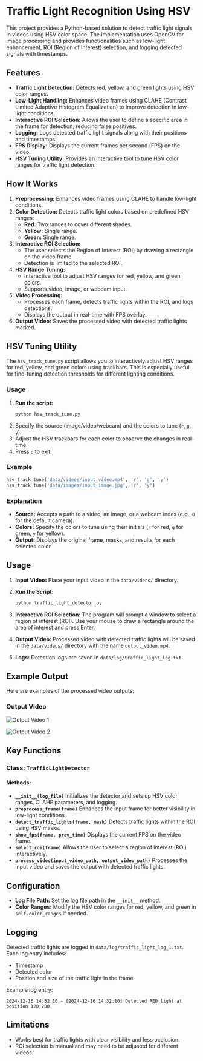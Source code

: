 # Traffic Light Recognition Using HSV

This project provides a Python-based solution to detect traffic light signals in videos using HSV color space. The implementation uses OpenCV for image processing and provides functionalities such as low-light enhancement, ROI (Region of Interest) selection, and logging detected signals with timestamps.

## Features

- **Traffic Light Detection:** Detects red, yellow, and green lights using HSV color ranges.
- **Low-Light Handling:** Enhances video frames using CLAHE (Contrast Limited Adaptive Histogram Equalization) to improve detection in low-light conditions.
- **Interactive ROI Selection:** Allows the user to define a specific area in the frame for detection, reducing false positives.
- **Logging:** Logs detected traffic light signals along with their positions and timestamps.
- **FPS Display:** Displays the current frames per second (FPS) on the video.
- **HSV Tuning Utility:** Provides an interactive tool to tune HSV color ranges for traffic light detection.

## How It Works

1. **Preprocessing:** Enhances video frames using CLAHE to handle low-light conditions.
2. **Color Detection:** Detects traffic light colors based on predefined HSV ranges:
   - **Red:** Two ranges to cover different shades.
   - **Yellow:** Single range.
   - **Green:** Single range.
3. **Interactive ROI Selection:**
   - The user selects the Region of Interest (ROI) by drawing a rectangle on the video frame.
   - Detection is limited to the selected ROI.
4. **HSV Range Tuning:**
   - Interactive tool to adjust HSV ranges for red, yellow, and green colors.
   - Supports video, image, or webcam input.
5. **Video Processing:**
   - Processes each frame, detects traffic lights within the ROI, and logs detections.
   - Displays the output in real-time with FPS overlay.
6. **Output Video:** Saves the processed video with detected traffic lights marked.

## HSV Tuning Utility

The `hsv_track_tune.py` script allows you to interactively adjust HSV ranges for red, yellow, and green colors using trackbars. This is especially useful for fine-tuning detection thresholds for different lighting conditions.

### Usage

1. **Run the script:**
   ```bash
   python hsv_track_tune.py
   ```
2. Specify the source (image/video/webcam) and the colors to tune (`r`, `g`, `y`).
3. Adjust the HSV trackbars for each color to observe the changes in real-time.
4. Press `q` to exit.

### Example

```python
hsv_track_tune('data/videos/input_video.mp4', 'r', 'g', 'y')
hsv_track_tune('data/images/input_image.jpg', 'r', 'y')
```

### Explanation

- **Source:** Accepts a path to a video, an image, or a webcam index (e.g., `0` for the default camera).
- **Colors:** Specify the colors to tune using their initials (`r` for red, `g` for green, `y` for yellow).
- **Output:** Displays the original frame, masks, and results for each selected color.

## Usage

1. **Input Video:** Place your input video in the `data/videos/` directory.
2. **Run the Script:**

   ```bash
   python traffic_light_detector.py
   ```
3. **Interactive ROI Selection:** The program will prompt a window to select a region of interest (ROI). Use your mouse to draw a rectangle around the area of interest and press Enter.
4. **Output Video:** Processed video with detected traffic lights will be saved in the `data/videos/` directory with the name `output_video.mp4`.
5. **Logs:** Detection logs are saved in `data/log/traffic_light_log.txt`.

## Example Output

Here are examples of the processed video outputs:

### Output Video 

![Output Video 1](data/videos/output1.gif)

![Output Video 2](data/videos/output2.gif)

## Key Functions

### Class: `TrafficLightDetector`

#### Methods:

- **`__init__(log_file)`**
  Initializes the detector and sets up HSV color ranges, CLAHE parameters, and logging.
- **`preprocess_frame(frame)`**
  Enhances the input frame for better visibility in low-light conditions.
- **`detect_traffic_lights(frame, mask)`**
  Detects traffic lights within the ROI using HSV masks.
- **`show_fps(frame, prev_time)`**
  Displays the current FPS on the video frame.
- **`select_roi(frame)`**
  Allows the user to select a region of interest (ROI) interactively.
- **`process_video(input_video_path, output_video_path)`**
  Processes the input video and saves the output with detected traffic lights.

## Configuration

- **Log File Path:** Set the log file path in the `__init__` method.
- **Color Ranges:** Modify the HSV color ranges for red, yellow, and green in `self.color_ranges` if needed.

## Logging

Detected traffic lights are logged in `data/log/traffic_light_log_1.txt`. Each log entry includes:

- Timestamp
- Detected color
- Position and size of the traffic light in the frame

Example log entry:

```
2024-12-16 14:32:10 - [2024-12-16 14:32:10] Detected RED light at position 120,200
```

## Limitations

- Works best for traffic lights with clear visibility and less occlusion.
- ROI selection is manual and may need to be adjusted for different videos.
